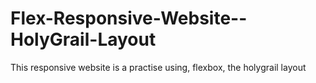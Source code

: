 # Flex-Responsive-Website--HolyGrail-Layout
This responsive website is a practise using, flexbox, the holygrail layout

